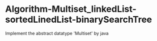 # Algorithm-Multiset_linkedList-sortedLinedList-binarySearchTree
Implement the abstract datatype 'Multiset' by java
